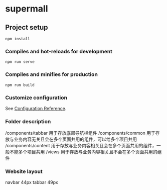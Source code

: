 # supermall

## Project setup
```
npm install
```

### Compiles and hot-reloads for development
```
npm run serve
```

### Compiles and minifies for production
```
npm run build
```

### Customize configuration
See [Configuration Reference](https://cli.vuejs.org/config/).

### Folder description
/components/tabbar 用于存放底部导航栏组件
/components/common 用于存放与业务内容无关且会在多个页面共用的组件，可以给多个项目共用
/components/content 用于存放与业务内容相关且会在多个页面共用的组件，一般不能多个项目共用
/views 用于存放与业务内容相关且不会在多个页面共用的组件


### Website layout
navbar 44px
tabbar 49px
